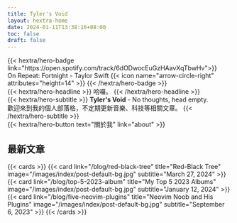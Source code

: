 ```yaml
---
title: Tyler's Void
layout: hextra-home
date: 2024-01-11T13:38:16+08:00
toc: false
draft: false
---
```


<div class="hx-mb-6">
{{< hextra/hero-badge link="https://open.spotify.com/track/6dODwocEuGzHAavXqTbwHv">}}
  <div class="hx-w-2 hx-h-2 hx-rounded-full hx-bg-primary-400"></div>
  On Repeat: Fortnight - Taylor Swift
  {{< icon name="arrow-circle-right" attributes="height=14" >}}
{{< /hextra/hero-badge >}}
</div>


<div class="hx-mb-6">
{{< hextra/hero-headline >}}
    哈囉。
{{< /hextra/hero-headline >}}
</div>

<div class="hx-mb-6">
{{< hextra/hero-subtitle >}}
  <b>Tyler's Void</b> - No thoughts, head empty.&nbsp;<br class="sm:block hidden" />
  歡迎來到我的個人部落格，不定期更新音樂、科技等相關文章。
  {{< /hextra/hero-subtitle >}}
</div>

<div class="hx-mb-6">
{{< hextra/hero-button text="關於我" link="about" >}}
</div>

<div class="hx-mb-6">

## 最新文章

{{< cards >}}
    {{< card link="/blog/red-black-tree" title="Red-Black Tree" image="/images/index/post-default-bg.jpg" subtitle="March 27, 2024" >}}
    {{< card link="/blog/top-5-2023-album" title="My Top 5 2023 Albums" image="/images/index/post-default-bg.jpg" subtitle="January 12, 2024" >}}
    {{< card link="/blog/five-neovim-plugins" title="Neovim Noob and His Plugins" image="/images/index/post-default-bg.jpg" subtitle="September 6, 2023" >}}
{{< /cards >}}
</div>

